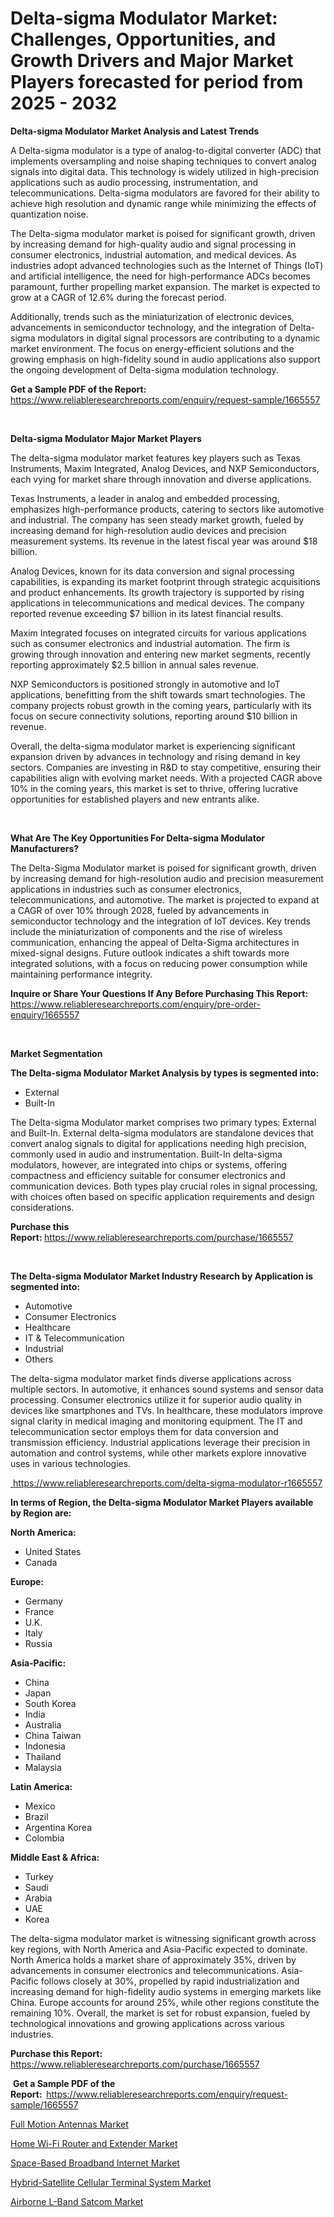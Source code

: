 <p><h1>Delta-sigma Modulator Market: Challenges, Opportunities, and Growth Drivers and Major Market Players forecasted for period from 2025 - 2032</h1></p><p><strong>Delta-sigma Modulator Market Analysis and Latest Trends</strong></p>
<p><p>A Delta-sigma modulator is a type of analog-to-digital converter (ADC) that implements oversampling and noise shaping techniques to convert analog signals into digital data. This technology is widely utilized in high-precision applications such as audio processing, instrumentation, and telecommunications. Delta-sigma modulators are favored for their ability to achieve high resolution and dynamic range while minimizing the effects of quantization noise.</p><p>The Delta-sigma modulator market is poised for significant growth, driven by increasing demand for high-quality audio and signal processing in consumer electronics, industrial automation, and medical devices. As industries adopt advanced technologies such as the Internet of Things (IoT) and artificial intelligence, the need for high-performance ADCs becomes paramount, further propelling market expansion. The market is expected to grow at a CAGR of 12.6% during the forecast period. </p><p>Additionally, trends such as the miniaturization of electronic devices, advancements in semiconductor technology, and the integration of Delta-sigma modulators in digital signal processors are contributing to a dynamic market environment. The focus on energy-efficient solutions and the growing emphasis on high-fidelity sound in audio applications also support the ongoing development of Delta-sigma modulation technology.</p></p>
<p><strong>Get a Sample PDF of the Report:&nbsp;</strong> <a href="https://www.reliableresearchreports.com/enquiry/request-sample/1665557?utm_campaign=83&utm_medium=2&utm_source=Github&utm_content=ia&utm_term=15022025&utm_id=delta-sigma-modulator">https://www.reliableresearchreports.com/enquiry/request-sample/1665557</a></p>
<p>&nbsp;</p>
<p><strong>Delta-sigma Modulator Major Market Players</strong></p>
<p><p>The delta-sigma modulator market features key players such as Texas Instruments, Maxim Integrated, Analog Devices, and NXP Semiconductors, each vying for market share through innovation and diverse applications.</p><p>Texas Instruments, a leader in analog and embedded processing, emphasizes high-performance products, catering to sectors like automotive and industrial. The company has seen steady market growth, fueled by increasing demand for high-resolution audio devices and precision measurement systems. Its revenue in the latest fiscal year was around $18 billion.</p><p>Analog Devices, known for its data conversion and signal processing capabilities, is expanding its market footprint through strategic acquisitions and product enhancements. Its growth trajectory is supported by rising applications in telecommunications and medical devices. The company reported revenue exceeding $7 billion in its latest financial results.</p><p>Maxim Integrated focuses on integrated circuits for various applications such as consumer electronics and industrial automation. The firm is growing through innovation and entering new market segments, recently reporting approximately $2.5 billion in annual sales revenue.</p><p>NXP Semiconductors is positioned strongly in automotive and IoT applications, benefitting from the shift towards smart technologies. The company projects robust growth in the coming years, particularly with its focus on secure connectivity solutions, reporting around $10 billion in revenue.</p><p>Overall, the delta-sigma modulator market is experiencing significant expansion driven by advances in technology and rising demand in key sectors. Companies are investing in R&D to stay competitive, ensuring their capabilities align with evolving market needs. With a projected CAGR above 10% in the coming years, this market is set to thrive, offering lucrative opportunities for established players and new entrants alike.</p></p>
<p>&nbsp;</p>
<p><strong>What Are The Key Opportunities For Delta-sigma Modulator Manufacturers?</strong></p>
<p><p>The Delta-Sigma Modulator market is poised for significant growth, driven by increasing demand for high-resolution audio and precision measurement applications in industries such as consumer electronics, telecommunications, and automotive. The market is projected to expand at a CAGR of over 10% through 2028, fueled by advancements in semiconductor technology and the integration of IoT devices. Key trends include the miniaturization of components and the rise of wireless communication, enhancing the appeal of Delta-Sigma architectures in mixed-signal designs. Future outlook indicates a shift towards more integrated solutions, with a focus on reducing power consumption while maintaining performance integrity.</p></p>
<p><strong>Inquire or Share Your Questions If Any Before Purchasing This Report:</strong> <a href="https://www.reliableresearchreports.com/enquiry/pre-order-enquiry/1665557?utm_campaign=83&utm_medium=2&utm_source=Github&utm_content=ia&utm_term=15022025&utm_id=delta-sigma-modulator">https://www.reliableresearchreports.com/enquiry/pre-order-enquiry/1665557</a></p>
<p>&nbsp;</p>
<p><strong>Market Segmentation</strong></p>
<p><strong>The Delta-sigma Modulator Market Analysis by types is segmented into:</strong></p>
<p><ul><li>External</li><li>Built-In</li></ul></p>
<p><p>The Delta-sigma Modulator market comprises two primary types: External and Built-In. External delta-sigma modulators are standalone devices that convert analog signals to digital for applications needing high precision, commonly used in audio and instrumentation. Built-In delta-sigma modulators, however, are integrated into chips or systems, offering compactness and efficiency suitable for consumer electronics and communication devices. Both types play crucial roles in signal processing, with choices often based on specific application requirements and design considerations.</p></p>
<p><strong>Purchase this Report:&nbsp;</strong><a href="https://www.reliableresearchreports.com/purchase/1665557?utm_campaign=83&utm_medium=2&utm_source=Github&utm_content=ia&utm_term=15022025&utm_id=delta-sigma-modulator">https://www.reliableresearchreports.com/purchase/1665557</a></p>
<p>&nbsp;</p>
<p><strong>The Delta-sigma Modulator Market Industry Research by Application is segmented into:</strong></p>
<p><ul><li>Automotive</li><li>Consumer Electronics</li><li>Healthcare</li><li>IT & Telecommunication</li><li>Industrial</li><li>Others</li></ul></p>
<p><p>The delta-sigma modulator market finds diverse applications across multiple sectors. In automotive, it enhances sound systems and sensor data processing. Consumer electronics utilize it for superior audio quality in devices like smartphones and TVs. In healthcare, these modulators improve signal clarity in medical imaging and monitoring equipment. The IT and telecommunication sector employs them for data conversion and transmission efficiency. Industrial applications leverage their precision in automation and control systems, while other markets explore innovative uses in various technologies.</p></p>
<p><a href="https://www.reliableresearchreports.com/delta-sigma-modulator-r1665557?utm_campaign=83&utm_medium=2&utm_source=Github&utm_content=ia&utm_term=15022025&utm_id=delta-sigma-modulator">&nbsp;https://www.reliableresearchreports.com/delta-sigma-modulator-r1665557</a></p>
<p><strong>In terms of Region, the Delta-sigma Modulator Market Players available by Region are:</strong></p>
<p>
    <p> <strong> North America: </strong>
        <ul>
            <li>United States</li>
            <li>Canada</li>
        </ul>
        </p> 
    <p> <strong> Europe: </strong>
        <ul>
            <li>Germany</li>
            <li>France</li>
            <li>U.K.</li>
            <li>Italy</li>
            <li>Russia</li>
        </ul>
        </p> 
    <p> <strong> Asia-Pacific: </strong>
        <ul>
            <li>China</li>
            <li>Japan</li>
            <li>South Korea</li>
            <li>India</li>
            <li>Australia</li>
            <li>China Taiwan</li>
            <li>Indonesia</li>
            <li>Thailand</li>
            <li>Malaysia</li>
        </ul>
        </p> 
    <p> <strong> Latin America: </strong>
        <ul>
            <li>Mexico</li>
            <li>Brazil</li>
            <li>Argentina Korea</li>
            <li>Colombia</li>
        </ul>
        </p> 
    <p> <strong> Middle East & Africa: </strong>
        <ul>
            <li>Turkey</li>
            <li>Saudi</li>
            <li>Arabia</li>
            <li>UAE</li>
            <li>Korea</li>
        </ul>
    </p>
    </p>
<p><p>The delta-sigma modulator market is witnessing significant growth across key regions, with North America and Asia-Pacific expected to dominate. North America holds a market share of approximately 35%, driven by advancements in consumer electronics and telecommunications. Asia-Pacific follows closely at 30%, propelled by rapid industrialization and increasing demand for high-fidelity audio systems in emerging markets like China. Europe accounts for around 25%, while other regions constitute the remaining 10%. Overall, the market is set for robust expansion, fueled by technological innovations and growing applications across various industries.</p></p>
<p><strong>Purchase this Report: </strong><a href="https://www.reliableresearchreports.com/purchase/1665557?utm_campaign=83&utm_medium=2&utm_source=Github&utm_content=ia&utm_term=15022025&utm_id=delta-sigma-modulator">https://www.reliableresearchreports.com/purchase/1665557</a></p>
<p>&nbsp;<strong>Get a Sample PDF of the Report:&nbsp;&nbsp;</strong><a href="https://www.reliableresearchreports.com/enquiry/request-sample/1665557?utm_campaign=83&utm_medium=2&utm_source=Github&utm_content=ia&utm_term=15022025&utm_id=delta-sigma-modulator">https://www.reliableresearchreports.com/enquiry/request-sample/1665557</a></p>
<p><strong></strong></p>
<p><p><a href="https://github.com/wakerizaak8g/Market-Research-Report-List-1/blob/main/full-motion-antennas-market.md?utm_campaign=83&utm_medium=2&utm_source=Github&utm_content=ia&utm_term=15022025&utm_id=delta-sigma-modulator">Full Motion Antennas Market</a></p><p><a href="https://github.com/pidlisseas/Market-Research-Report-List-1/blob/main/home-wi-fi-router-and-extender-market.md?utm_campaign=83&utm_medium=2&utm_source=Github&utm_content=ia&utm_term=15022025&utm_id=delta-sigma-modulator">Home Wi-Fi Router and Extender Market</a></p><p><a href="https://github.com/gyenesephacy/Market-Research-Report-List-1/blob/main/space-based-broadband-internet-market.md?utm_campaign=83&utm_medium=2&utm_source=Github&utm_content=ia&utm_term=15022025&utm_id=delta-sigma-modulator">Space-Based Broadband Internet Market</a></p><p><a href="https://github.com/tsininazzy/Market-Research-Report-List-1/blob/main/hybrid-satellite-cellular-terminal-system-market.md?utm_campaign=83&utm_medium=2&utm_source=Github&utm_content=ia&utm_term=15022025&utm_id=delta-sigma-modulator">Hybrid-Satellite Cellular Terminal System Market</a></p><p><a href="https://github.com/kaddahblejc/Market-Research-Report-List-1/blob/main/airborne-l-band-satcom-market.md?utm_campaign=83&utm_medium=2&utm_source=Github&utm_content=ia&utm_term=15022025&utm_id=delta-sigma-modulator">Airborne L-Band Satcom Market</a></p></p>